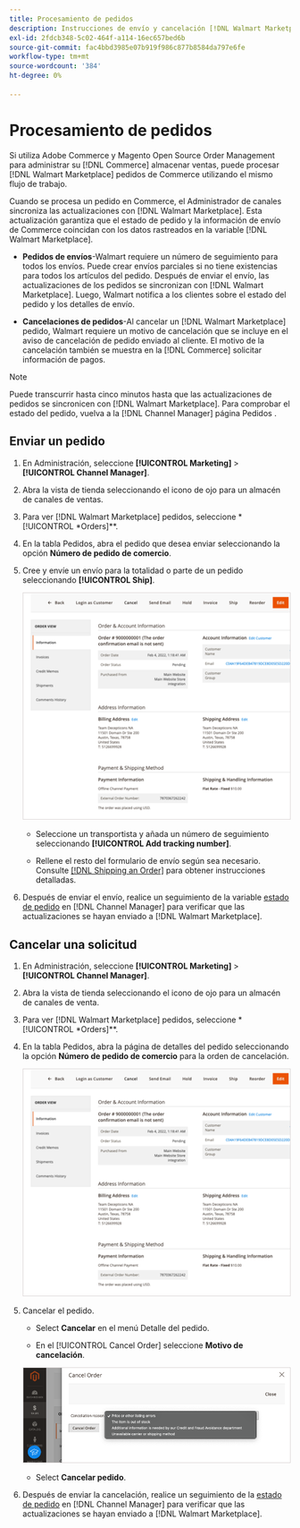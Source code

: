 ```yaml
---
title: Procesamiento de pedidos
description: Instrucciones de envío y cancelación [!DNL Walmart Marketplace] pedidos de Adobe Commerce y Magento Open Source.
exl-id: 2fdcb348-5c02-464f-a114-16ec657bed6b
source-git-commit: fac4bbd3985e07b919f986c877b8584da797e6fe
workflow-type: tm+mt
source-wordcount: '384'
ht-degree: 0%

---
```


# Procesamiento de pedidos

Si utiliza Adobe Commerce y Magento Open Source Order Management para administrar su [!DNL Commerce] almacenar ventas, puede procesar [!DNL Walmart Marketplace] pedidos de Commerce utilizando el mismo flujo de trabajo.

Cuando se procesa un pedido en Commerce, el Administrador de canales sincroniza las actualizaciones con [!DNL Walmart Marketplace]. Esta actualización garantiza que el estado de pedido y la información de envío de Commerce coincidan con los datos rastreados en la variable [!DNL Walmart Marketplace].

* **Pedidos de envíos**-Walmart requiere un número de seguimiento para todos los envíos. Puede crear envíos parciales si no tiene existencias para todos los artículos del pedido. Después de enviar el envío, las actualizaciones de los pedidos se sincronizan con [!DNL Walmart Marketplace]. Luego, Walmart notifica a los clientes sobre el estado del pedido y los detalles de envío.

* **Cancelaciones de pedidos**-Al cancelar un [!DNL Walmart Marketplace] pedido, Walmart requiere un motivo de cancelación que se incluye en el aviso de cancelación de pedido enviado al cliente. El motivo de la cancelación también se muestra en la [!DNL Commerce] solicitar información de pagos.

>[!NOTE]
>
> Puede transcurrir hasta cinco minutos hasta que las actualizaciones de pedidos se sincronicen con [!DNL Walmart Marketplace]. Para comprobar el estado del pedido, vuelva a la [!DNL Channel Manager] página Pedidos .

## Enviar un pedido

1. En Administración, seleccione **[!UICONTROL Marketing]** > **[!UICONTROL Channel Manager]**.

1. Abra la vista de tienda seleccionando el icono de ojo para un almacén de canales de ventas.

1. Para ver [!DNL Walmart Marketplace] pedidos, seleccione *[!UICONTROL *Orders]**.

1. En la tabla Pedidos, abra el pedido que desea enviar seleccionando la opción **Número de pedido de comercio**.

1. Cree y envíe un envío para la totalidad o parte de un pedido seleccionando **[!UICONTROL Ship]**.

   ![Vista de detalles de un pedido de Walmart Marketplace](assets/order-detail-with-external-order-id.png)

   * Seleccione un transportista y añada un número de seguimiento seleccionando **[!UICONTROL Add tracking number]**.

   * Rellene el resto del formulario de envío según sea necesario. Consulte [[!DNL Shipping an Order]](https://docs.magento.com/user-guide/sales/order-ship.html) para obtener instrucciones detalladas.

1. Después de enviar el envío, realice un seguimiento de la variable [estado de pedido](manage-orders.md#about-order-status) en [!DNL Channel Manager] para verificar que las actualizaciones se hayan enviado a [!DNL Walmart Marketplace].

## Cancelar una solicitud

1. En Administración, seleccione **[!UICONTROL Marketing]** > **[!UICONTROL Channel Manager]**.

1. Abra la vista de tienda seleccionando el icono de ojo para un almacén de canales de venta.

1. Para ver [!DNL Walmart Marketplace] pedidos, seleccione *[!UICONTROL *Orders]**.

1. En la tabla Pedidos, abra la página de detalles del pedido seleccionando la opción **Número de pedido de comercio** para la orden de cancelación.

   ![Vista de detalles de un pedido de Walmart Marketplace](assets/order-detail-with-external-order-id.png)

1. Cancelar el pedido.

   * Select **Cancelar** en el menú Detalle del pedido.

   * En el [!UICONTROL Cancel Order] seleccione **Motivo de cancelación**.

   ![Vista de detalles de un pedido de Walmart Marketplace](assets/cancel-order-reason-selector.png)

   * Select **Cancelar pedido**.


1. Después de enviar la cancelación, realice un seguimiento de la [estado de pedido](manage-orders.md#about-order-status) en [!DNL Channel Manager] para verificar que las actualizaciones se hayan enviado a [!DNL Walmart Marketplace].

